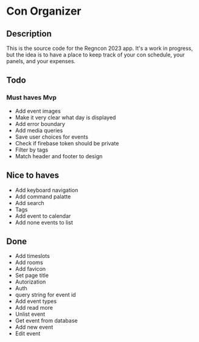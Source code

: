 # Con Organizer

## Description

This is the source code for the Regncon 2023 app. It's a work in progress, but the idea is to have a place to keep track of your con schedule, your panels, and your expenses.

## Todo

### Must haves Mvp
* Add event images
* Make it very clear what day is displayed
* Add error boundary
* Add media queries
* Save user choices for events
* Check if firebase token should be private
* Filter by tags
* Match header and footer to design


## Nice to haves
* Add keyboard navigation
* Add command palatte
* Add search
* Tags
* Add event to calendar
* Add none events to list

## Done
* Add timeslots
* Add rooms
* Add favicon
* Set page title
* Autorization
* Auth
* query string for event id
* Add event types
* Add read more
* Unlist event
* Get event from database
* Add new event
* Edit event

